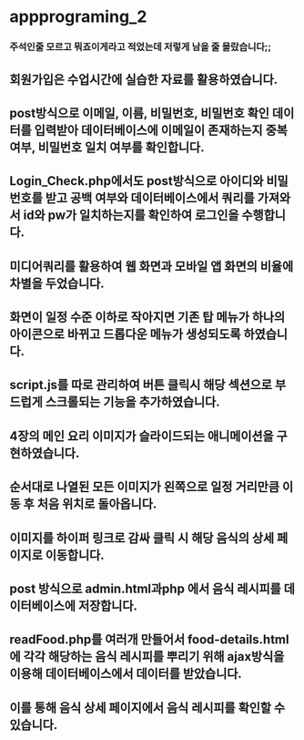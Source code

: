 # appprograming_2
### 주석인줄 모르고 뭐죠이게라고 적었는데 저렇게 남을 줄 몰랐습니다;;

## 회원가입은 수업시간에 실습한 자료를 활용하였습니다.
## post방식으로 이메일, 이름, 비밀번호, 비밀번호 확인 데이터를 입력받아 데이터베이스에 이메일이 존재하는지 중복 여부, 비밀번호 일치 여부를 확인합니다.
## Login_Check.php에서도 post방식으로 아이디와 비밀번호를 받고 공백 여부와 데이터베이스에서 쿼리를 가져와서 id와 pw가 일치하는지를 확인하여 로그인을 수행합니다.
## 미디어쿼리를 활용하여 웹 화면과 모바일 앱 화면의 비율에 차별을 두었습니다.
## 화면이 일정 수준 이하로 작아지면 기존 탑 메뉴가 하나의 아이콘으로 바뀌고 드롭다운 메뉴가 생성되도록 하였습니다.
## script.js를 따로 관리하여 버튼 클릭시 해당 섹션으로 부드럽게 스크롤되는 기능을 추가하였습니다.
## 4장의 메인 요리 이미지가 슬라이드되는 애니메이션을 구현하였습니다.
## 순서대로 나열된 모든 이미지가 왼쪽으로 일정 거리만큼 이동 후 처음 위치로 돌아옵니다.
## 이미지를 하이퍼 링크로 감싸 클릭 시 해당 음식의 상세 페이지로 이동합니다.
## post 방식으로 admin.html과php 에서 음식 레시피를 데이터베이스에 저장합니다.
## readFood.php를 여러개 만들어서 food-details.html에 각각 해당하는 음식 레시피를 뿌리기 위해 ajax방식을 이용해 데이터베이스에서 데이터를 받았습니다.
## 이를 통해 음식 상세 페이지에서 음식 레시피를 확인할 수 있습니다.
